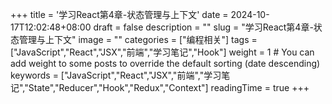 +++
title = '学习React第4章-状态管理与上下文'
date = 2024-10-17T12:02:48+08:00
draft = false
description = ""
slug = "学习React第4章-状态管理与上下文"
image = ""
categories = ["编程相关"]
tags = ["JavaScript","React","JSX","前端","学习笔记","Hook"]
weight = 1       # You can add weight to some posts to override the default sorting (date descending)
keywords = ["JavaScript","React","JSX","前端","学习笔记","State","Reducer","Hook","Redux","Context"]
readingTime = true
+++

